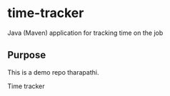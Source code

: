 # time-tracker
Java (Maven) application for tracking time on the job

## Purpose

This is a demo repo tharapathi.

Time tracker
